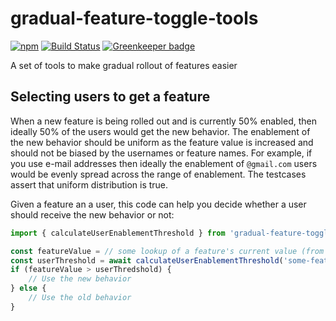 gradual-feature-toggle-tools
============================

[![npm](https://img.shields.io/npm/v/@lifeomic/gradual-feature-toggle-tools.svg)](https://www.npmjs.com/package/@lifeomic/gradual-feature-toggle-tools)
[![Build Status](https://travis-ci.org/lifeomic/gradual-feature-toggle-tools.svg?branch=master)](https://travis-ci.org/lifeomic/gradual-feature-toggle-tools)
[![Greenkeeper badge](https://badges.greenkeeper.io/lifeomic/gradual-feature-toggle-tools.svg)](https://greenkeeper.io/)

A set of tools to make gradual rollout of features easier

Selecting users to get a feature
--------------------------------

When a new feature is being rolled out and is currently 50% enabled, then
ideally 50% of the users would get the new behavior. The enablement of the new
behavior should be uniform as the feature value is increased and should not be
biased by the usernames or feature names. For example, if you use e-mail
addresses then ideally the enablement of `@gmail.com` users would be evenly
spread across the range of enablement. The testcases assert that uniform
distribution is true.

Given a feature an a user, this code can help you decide whether a user should
receive the new behavior or not:

```js
import { calculateUserEnablementThreshold } from 'gradual-feature-toggle-tools';

const featureValue = // some lookup of a feature's current value (from 0 - 100)
const userThreshold = await calculateUserEnablementThreshold('some-feature', 'some-user');
if (featureValue > userThredshold) {
    // Use the new behavior
} else {
    // Use the old behavior
}
```


